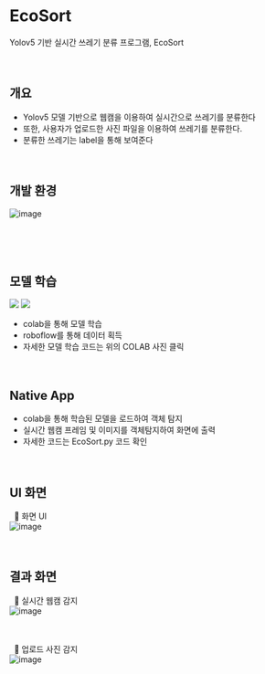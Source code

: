 # EcoSort
Yolov5 기반 실시간 쓰레기 분류 프로그램, EcoSort
<br/><br/><br/>


## 개요
- Yolov5 모델 기반으로 웹캠을 이용하여 실시간으로 쓰레기를 분류한다
- 또한, 사용자가 업로드한 사진 파일을 이용하여 쓰레기를 분류한다.
- 분류한 쓰레기는 label을 통해 보여준다
<br/><br/><br/>

## 개발 환경
![image](https://github.com/user-attachments/assets/9fca1bed-c185-4c44-9fb2-120b50175313)

<br/><br/><br/>


## 모델 학습
[<img src="https://img.shields.io/badge/Colab-F7DF1E.svg?style=for-the-badge&logo=googlecolab&logoColor=#F9AB00"/>](https://github.com/HwangWooJin1028/EcoSort/blob/main/EcoSort_%EC%93%B0%EB%A0%88%EA%B8%B0%ED%83%90%EC%A7%80.ipynb)
[<img src="https://img.shields.io/badge/roboflow-5C2D91?style=for-the-badge&logo=roboflow&logoColor=white">](https://universe.roboflow.com/ecotrack/ecotrack)
- colab을 통해 모델 학습
- roboflow를 통해 데이터 획득
- 자세한 모델 학습 코드는 위의 COLAB 사진 클릭
<br/><br/><br/>


## Native App
- colab을 통해 학습된 모델을 로드하여 객체 탐지
- 실시간 웹캠 프레임 및 이미지를 객체탐지하여 화면에 출력
- 자세한 코드는 EcoSort.py 코드 확인
<br/><br/><br/>

## UI 화면
&nbsp;&nbsp;📌 화면 UI <br/>
![image](https://github.com/user-attachments/assets/c0173888-d68a-4b8b-bd32-4793d40ef538)
<br/><br/><br/>

## 결과 화면
&nbsp;&nbsp;📌 실시간 웹캠 감지 <br/>
![image](https://github.com/user-attachments/assets/73565adb-f0a3-4060-b2f4-2610279b7fea)
<br/><br/><br/>

&nbsp;&nbsp;📌 업로드 사진 감지 <br/>
![image](https://github.com/user-attachments/assets/8ff7e0cd-42c5-4b21-9086-f25a6530207a)

<br/><br/><br/>

